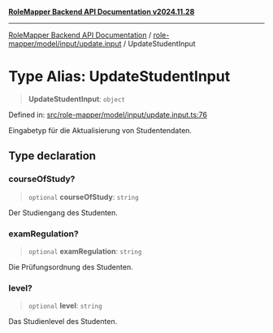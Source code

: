 [**RoleMapper Backend API Documentation v2024.11.28**](../../../../../README.md)

***

[RoleMapper Backend API Documentation](../../../../../modules.md) / [role-mapper/model/input/update.input](../README.md) / UpdateStudentInput

# Type Alias: UpdateStudentInput

> **UpdateStudentInput**: `object`

Defined in: [src/role-mapper/model/input/update.input.ts:76](https://github.com/FlowCraft-AG/RoleMapper/blob/de0e51be3f89e6fa69f76597242a3d3e3b4ee01f/backend/src/role-mapper/model/input/update.input.ts#L76)

Eingabetyp für die Aktualisierung von Studentendaten.

## Type declaration

### courseOfStudy?

> `optional` **courseOfStudy**: `string`

Der Studiengang des Studenten.

### examRegulation?

> `optional` **examRegulation**: `string`

Die Prüfungsordnung des Studenten.

### level?

> `optional` **level**: `string`

Das Studienlevel des Studenten.
